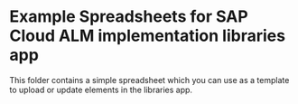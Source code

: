 # Example Spreadsheets for SAP Cloud ALM implementation libraries app

This folder contains a simple spreadsheet which you can use as a template to upload or update elements in the libraries app.
